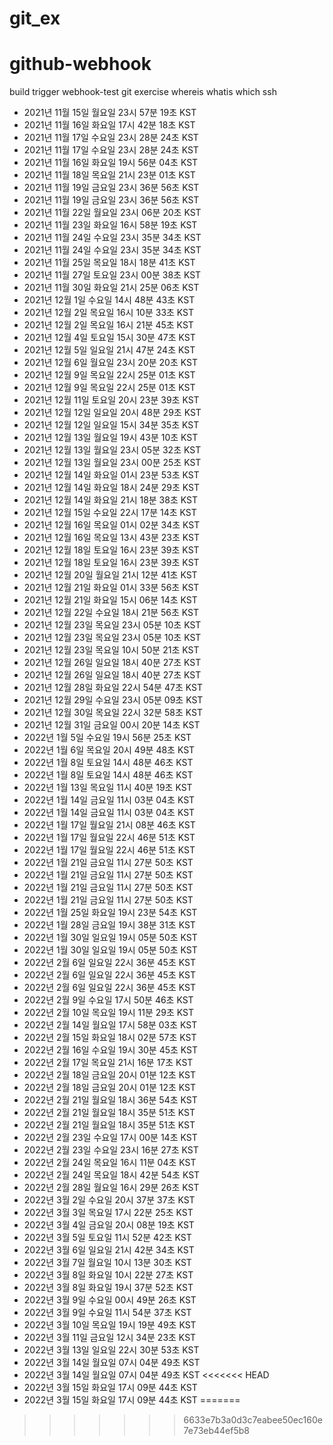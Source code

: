 # git_ex
# github-webhook
build trigger 
webhook-test
git exercise
whereis whatis which
ssh
- 2021년 11월 15일 월요일 23시 57분 19초 KST
- 2021년 11월 16일 화요일 17시 42분 18초 KST
- 2021년 11월 17일 수요일 23시 28분 24초 KST
- 2021년 11월 17일 수요일 23시 28분 24초 KST
- 2021년 11월 16일 화요일 19시 56분 04초 KST
- 2021년 11월 18일 목요일 21시 23분 01초 KST
- 2021년 11월 19일 금요일 23시 36분 56초 KST
- 2021년 11월 19일 금요일 23시 36분 56초 KST
- 2021년 11월 22일 월요일 23시 06분 20초 KST
- 2021년 11월 23일 화요일 16시 58분 19초 KST
- 2021년 11월 24일 수요일 23시 35분 34초 KST
- 2021년 11월 24일 수요일 23시 35분 34초 KST
- 2021년 11월 25일 목요일 18시 18분 41초 KST
- 2021년 11월 27일 토요일 23시 00분 38초 KST
- 2021년 11월 30일 화요일 21시 25분 06초 KST
- 2021년 12월  1일 수요일 14시 48분 43초 KST
- 2021년 12월  2일 목요일 16시 10분 33초 KST
- 2021년 12월  2일 목요일 16시 21분 45초 KST
- 2021년 12월  4일 토요일 15시 30분 47초 KST
- 2021년 12월  5일 일요일 21시 47분 24초 KST
- 2021년 12월  6일 월요일 23시 20분 20초 KST
- 2021년 12월  9일 목요일 22시 25분 01초 KST
- 2021년 12월  9일 목요일 22시 25분 01초 KST
- 2021년 12월 11일 토요일 20시 23분 39초 KST
- 2021년 12월 12일 일요일 20시 48분 29초 KST
- 2021년 12월 12일 일요일 15시 34분 35초 KST
- 2021년 12월 13일 월요일 19시 43분 10초 KST
- 2021년 12월 13일 월요일 23시 05분 32초 KST
- 2021년 12월 13일 월요일 23시 00분 25초 KST
- 2021년 12월 14일 화요일 01시 23분 53초 KST
- 2021년 12월 14일 화요일 18시 24분 29초 KST
- 2021년 12월 14일 화요일 21시 18분 38초 KST
- 2021년 12월 15일 수요일 22시 17분 14초 KST
- 2021년 12월 16일 목요일 01시 02분 34초 KST
- 2021년 12월 16일 목요일 13시 43분 23초 KST
- 2021년 12월 18일 토요일 16시 23분 39초 KST
- 2021년 12월 18일 토요일 16시 23분 39초 KST
- 2021년 12월 20일 월요일 21시 12분 41초 KST
- 2021년 12월 21일 화요일 01시 33분 56초 KST
- 2021년 12월 21일 화요일 15시 06분 14초 KST
- 2021년 12월 22일 수요일 18시 21분 56초 KST
- 2021년 12월 23일 목요일 23시 05분 10초 KST
- 2021년 12월 23일 목요일 23시 05분 10초 KST
- 2021년 12월 23일 목요일 10시 50분 21초 KST
- 2021년 12월 26일 일요일 18시 40분 27초 KST
- 2021년 12월 26일 일요일 18시 40분 27초 KST
- 2021년 12월 28일 화요일 22시 54분 47초 KST
- 2021년 12월 29일 수요일 23시 05분 09초 KST
- 2021년 12월 30일 목요일 22시 32분 58초 KST
- 2021년 12월 31일 금요일 00시 20분 14초 KST
- 2022년 1월  5일 수요일 19시 56분 25초 KST
- 2022년 1월  6일 목요일 20시 49분 48초 KST
- 2022년 1월  8일 토요일 14시 48분 46초 KST
- 2022년 1월  8일 토요일 14시 48분 46초 KST
- 2022년 1월 13일 목요일 11시 40분 19초 KST
- 2022년 1월 14일 금요일 11시 03분 04초 KST
- 2022년 1월 14일 금요일 11시 03분 04초 KST
- 2022년 1월 17일 월요일 21시 08분 46초 KST
- 2022년 1월 17일 월요일 22시 46분 51초 KST
- 2022년 1월 17일 월요일 22시 46분 51초 KST
- 2022년 1월 21일 금요일 11시 27분 50초 KST
- 2022년 1월 21일 금요일 11시 27분 50초 KST
- 2022년 1월 21일 금요일 11시 27분 50초 KST
- 2022년 1월 21일 금요일 11시 27분 50초 KST
- 2022년 1월 25일 화요일 19시 23분 54초 KST
- 2022년 1월 28일 금요일 19시 38분 31초 KST
- 2022년 1월 30일 일요일 19시 05분 50초 KST
- 2022년 1월 30일 일요일 19시 05분 50초 KST
- 2022년 2월  6일 일요일 22시 36분 45초 KST
- 2022년 2월  6일 일요일 22시 36분 45초 KST
- 2022년 2월  6일 일요일 22시 36분 45초 KST
- 2022년 2월  9일 수요일 17시 50분 46초 KST
- 2022년 2월 10일 목요일 19시 11분 29초 KST
- 2022년 2월 14일 월요일 17시 58분 03초 KST
- 2022년 2월 15일 화요일 18시 02분 57초 KST
- 2022년 2월 16일 수요일 19시 30분 45초 KST
- 2022년 2월 17일 목요일 21시 16분 17초 KST
- 2022년 2월 18일 금요일 20시 01분 12초 KST
- 2022년 2월 18일 금요일 20시 01분 12초 KST
- 2022년 2월 21일 월요일 18시 36분 54초 KST
- 2022년 2월 21일 월요일 18시 35분 51초 KST
- 2022년 2월 21일 월요일 18시 35분 51초 KST
- 2022년 2월 23일 수요일 17시 00분 14초 KST
- 2022년 2월 23일 수요일 23시 16분 27초 KST
- 2022년 2월 24일 목요일 16시 11분 04초 KST
- 2022년 2월 24일 목요일 18시 42분 54초 KST
- 2022년 2월 28일 월요일 16시 29분 26초 KST
- 2022년 3월  2일 수요일 20시 37분 37초 KST
- 2022년 3월  3일 목요일 17시 22분 25초 KST
- 2022년 3월  4일 금요일 20시 08분 19초 KST
- 2022년 3월  5일 토요일 11시 52분 42초 KST
- 2022년 3월  6일 일요일 21시 42분 34초 KST
- 2022년 3월  7일 월요일 10시 13분 30초 KST
- 2022년 3월  8일 화요일 10시 22분 27초 KST
- 2022년 3월  8일 화요일 19시 37분 52초 KST
- 2022년 3월  9일 수요일 00시 49분 26초 KST
- 2022년 3월  9일 수요일 11시 54분 37초 KST
- 2022년 3월 10일 목요일 19시 19분 49초 KST
- 2022년 3월 11일 금요일 12시 34분 23초 KST
- 2022년 3월 13일 일요일 22시 30분 53초 KST
- 2022년 3월 14일 월요일 07시 04분 49초 KST
- 2022년 3월 14일 월요일 07시 04분 49초 KST
<<<<<<< HEAD
- 2022년 3월 15일 화요일 17시 09분 44초 KST
- 2022년 3월 15일 화요일 17시 09분 44초 KST
=======
>>>>>>> 6633e7b3a0d3c7eabee50ec160e7e73eb44ef5b8
